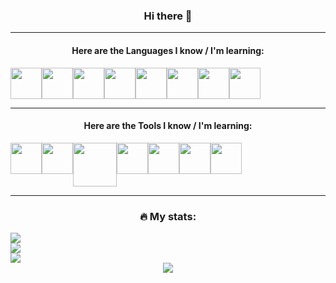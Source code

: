 <!--
**mrtrevisan/mrtrevisan** is a ✨ _special_ ✨ repository because its `README.md` (this file) appears on your GitHub profile.

Here are some ideas to get you started:

- 🔭 I’m currently working on ...
- 🌱 I’m currently learning ...
- 👯 I’m looking to collaborate on ...
- 🤔 I’m looking for help with ...
- 💬 Ask me about ...
- 📫 How to reach me: ...
- 😄 Pronouns: ...
- ⚡ Fun fact: ...
-->

<head>
  <link rel="stylesheet" href="https://cdn.jsdelivr.net/gh/devicons/devicon@v2.15.1/devicon.min.css">
</head>

<div align="center">
  <h3>Hi there 👋</h3>
  <hr/>
  
  <h4>Here are the Languages I know / I'm learning: </h4>
  
  <div style="display: flex; flex-direction: row">
    <img src="https://cdn.jsdelivr.net/gh/devicons/devicon/icons/c/c-original.svg" height=50 width=50/>          
    <img src="https://cdn.jsdelivr.net/gh/devicons/devicon/icons/cplusplus/cplusplus-original.svg" height=50 width=50/>
    <img src="https://cdn.jsdelivr.net/gh/devicons/devicon/icons/python/python-original.svg" height=50 width=50/>
    <img src="https://cdn.jsdelivr.net/gh/devicons/devicon/icons/java/java-original.svg" height=50 width=50/>
    <img src="https://cdn.jsdelivr.net/gh/devicons/devicon/icons/javascript/javascript-original.svg" height=50 width=50 />  
    <img src="https://cdn.jsdelivr.net/gh/devicons/devicon/icons/typescript/typescript-original.svg" height=50 width=50/>
    <img src="https://cdn.jsdelivr.net/gh/devicons/devicon/icons/csharp/csharp-original.svg" height=50 width=50 />
    <img src="https://cdn.jsdelivr.net/gh/devicons/devicon/icons/bash/bash-original.svg" height=50 width=50/>
  </div>
  
  <hr/>
  
  <h4>Here are the Tools I know / I'm learning: </h4> 
  
  <div style="display: flex; flex-direction: row;">
    <img src="https://cdn.jsdelivr.net/gh/devicons/devicon/icons/vscode/vscode-original.svg" height=50 width=50/>
    <img src="https://cdn.jsdelivr.net/gh/devicons/devicon/icons/git/git-original.svg" height=50 width=50/>
    <img src="https://cdn.jsdelivr.net/gh/devicons/devicon/icons/docker/docker-original.svg" height=70 width=70/>
    <img src="https://cdn.jsdelivr.net/gh/devicons/devicon/icons/kubernetes/kubernetes-plain.svg" height=50 width=50/>
    <img src="https://cdn.jsdelivr.net/gh/devicons/devicon/icons/vagrant/vagrant-original.svg" height=50 width=50/>
    <img src="https://cdn.jsdelivr.net/gh/devicons/devicon/icons/nodejs/nodejs-original.svg" height=50 width=50/>
    <img src="https://cdn.jsdelivr.net/gh/devicons/devicon/icons/postgresql/postgresql-original-wordmark.svg" height=50 width=50/>
  </div>
  
  <hr/>
</div>

<div align="center">
  <h3> 🔥 My stats: </h3>
  <div>
    <img src="https://github-readme-stats.vercel.app/api?username=mrtrevisan&show_icons=true&theme=transparent" style="display:block; margin: 0 auto;" />
  </div>
  <div>
    <img src="https://github-readme-streak-stats.herokuapp.com?user=mrtrevisan&theme=transparent&mode=weekly" style="display:block; margin: 0 auto;" />
  </div>
  <div>
    <img src="https://github-readme-stats.vercel.app/api/top-langs/?username=mrtrevisan&layout=compact&theme=transparent" style="display:block; margin: 0 auto;" />
  </div>
  <div>
    <img src="https://github-profile-trophy.vercel.app/?username=mrtrevisan&no-bg=true&column=4&margin-w=10&margin-h=10"/>
  </div>
</div>
